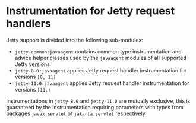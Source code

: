 # Instrumentation for Jetty request handlers

Jetty support is divided into the following sub-modules:
- `jetty-common:javaagent` contains common type instrumentation and advice helper classes used by
  the `javaagent` modules of all supported Jetty versions
- `jetty-8.0:javaagent` applies Jetty request handler instrumentation for versions `[8, 11)`
- `jetty-11.0:javaagent` applies Jetty request handler instrumentation for versions `[11,)`

Instrumentations in `jetty-8.0` and `jetty-11.0` are mutually exclusive, this is guaranteed by the
instrumentation requiring parameters with types from packages `javax.servlet` or `jakarta.servlet`
respectively.
